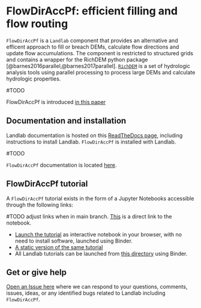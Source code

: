 # FlowDirAccPf: efficient filling and flow routing



``FlowDirAccPf`` is a ``Landlab`` component that provides an alternative and efficent approach to fill or breach DEMs, calculate flow directions and update flow accumulations. The component is restricted to structured grids and contains a wrapper for the RichDEM python package [@barnes2016parallel,@barnes2017parallel]. [``RichDEM``](https://richdem.readthedocs.io/en/latest/intro.html) is a set of hydrologic analysis tools using parallel processing to process large DEMs and calculate hydrologic properties.

#TODO

FlowDirAccPf is introduced [in this paper]()


## Documentation and installation

Landlab documentation is hosted on this [ReadTheDocs page](https://landlab.readthedocs.io/en/release),
including instructions to install Landlab. ``FlowDirAccPf`` is installed with
Landlab.

#TODO

``FlowDirAccPf`` documentation is located [here](https://landlab.readthedocs.io/en/release/reference/components/FlowDirAccPf.html).

## FlowDirAccPf tutorial

A ``FlowDirAccPf`` tutorial exists in the form of a Jupyter Notebooks accessible
through the following links:

#TODO adjust links when in main branch. [This](https://github.com/BCampforts/landlab/blob/bc/priority_flood/notebooks/tutorials/flow_direction_and_accumulation/PriorityFlood_realDEMs.ipynb) is a direct link to the notebook.

- [Launch the tutorial](https://mybinder.org/v2/gh/BCampforts/landlab/blob/bc/priority_flood/notebooks/tutorials/PriorityFlood/PriorityFlood_realDEMs.ipynb)
as interactive notebook in your browser, with no need to install software,
launched using Binder.
- [A static version of the same tutorial](https://nbviewer.jupyter.org/github/BCampforts/landlab/blob/bc/priority_flood/notebooks/tutorials/PriorityFlood/PriorityFlood_realDEMs.ipynb)
- All Landlab tutorials can be launched from [this directory](https://mybinder.org/v2/gh/landlab/landlab/release?filepath=notebooks/welcome.ipynb) using Binder.

## Get or give help

[Open an Issue here](https://github.com/landlab/landlab/issues) where we can
respond to your questions, comments, issues, ideas, or any identified bugs
related to Landlab including ``FlowDirAccPf``.
